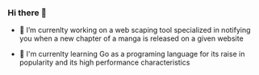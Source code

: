 ### Hi there 👋

- 🔭 I’m currenlty working on a web scaping tool specialized in notifying you when a new chapter of a manga is released on a given website

- 🌱 I'm currenlty learning Go as a programing language for its raise in popularity and its high performance characteristics 


<!--
**NarukeAlpha/NarukeAlpha** is a ✨ _special_ ✨ repository because its `README.md` (this file) appears on your GitHub profile.

Here are some ideas to get you started:

- 🔭 I’m currently working on ...
- 🌱 I’m currently learning ...
- 👯 I’m looking to collaborate on ...
- 🤔 I’m looking for help with ...
- 💬 Ask me about ...
- 📫 How to reach me: ...
- 😄 Pronouns: ...
- ⚡ Fun fact: ...
-->

